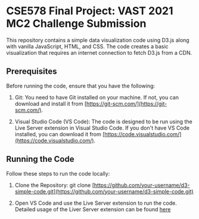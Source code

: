 # CSE578 Final Project: VAST 2021 MC2 Challenge Submission

This repository contains a simple data visualization code using D3.js along with vanilla JavaScript, HTML, and CSS. The code creates a basic visualization that requires an internet connection to fetch D3.js from a CDN.

## Prerequisites

Before running the code, ensure that you have the following:

1.  Git: You need to have Git installed on your machine. If not, you can download and install it from [https://git-scm.com/](https://git-scm.com/).

2. Visual Studio Code (VS Code): The code is designed to be run using the Live Server extension in Visual Studio Code. If you don't have VS Code installed, you can download it from [https://code.visualstudio.com/](https://code.visualstudio.com/).

## Running the Code

Follow these steps to run the code locally:

1. Clone the Repository: git clone [https://github.com/your-username/d3-simple-code.git](https://github.com/your-username/d3-simple-code.git)

2. Open VS Code and use the Live Server extension to run the code. Detailed usage of the Liver Server extension can be found [here](https://www.youtube.com/watch?v=y4qqQeUDCBQ)
